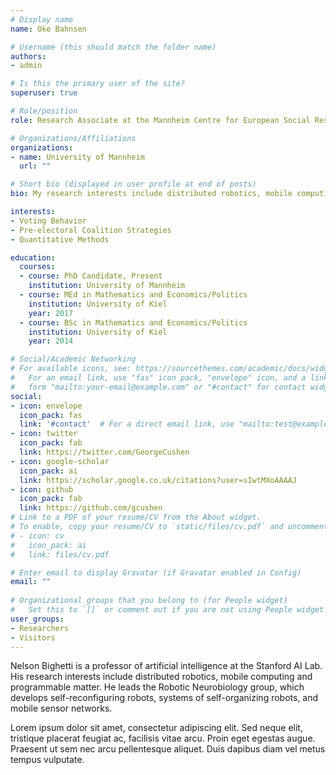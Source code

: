 ```yaml
---
# Display name
name: Oke Bahnsen

# Username (this should match the folder name)
authors:
- admin

# Is this the primary user of the site?
superuser: true

# Role/position
role: Research Associate at the Mannheim Centre for European Social Research (MZES)

# Organizations/Affiliations
organizations:
- name: University of Mannheim
  url: ""

# Short bio (displayed in user profile at end of posts)
bio: My research interests include distributed robotics, mobile computing and programmable matter.

interests:
- Voting Behavior
- Pre-electoral Coalition Strategies
- Quantitative Methods

education:
  courses:
  - course: PhD Candidate, Present
    institution: University of Mannheim
  - course: MEd in Mathematics and Economics/Politics
    institution: University of Kiel
    year: 2017
  - course: BSc in Mathematics and Economics/Politics
    institution: University of Kiel
    year: 2014

# Social/Academic Networking
# For available icons, see: https://sourcethemes.com/academic/docs/widgets/#icons
#   For an email link, use "fas" icon pack, "envelope" icon, and a link in the
#   form "mailto:your-email@example.com" or "#contact" for contact widget.
social:
- icon: envelope
  icon_pack: fas
  link: '#contact'  # For a direct email link, use "mailto:test@example.org".
- icon: twitter
  icon_pack: fab
  link: https://twitter.com/GeorgeCushen
- icon: google-scholar
  icon_pack: ai
  link: https://scholar.google.co.uk/citations?user=sIwtMXoAAAAJ
- icon: github
  icon_pack: fab
  link: https://github.com/gcushen
# Link to a PDF of your resume/CV from the About widget.
# To enable, copy your resume/CV to `static/files/cv.pdf` and uncomment the lines below.  
# - icon: cv
#   icon_pack: ai
#   link: files/cv.pdf

# Enter email to display Gravatar (if Gravatar enabled in Config)
email: ""
  
# Organizational groups that you belong to (for People widget)
#   Set this to `[]` or comment out if you are not using People widget.  
user_groups:
- Researchers
- Visitors
---
```


Nelson Bighetti is a professor of artificial intelligence at the Stanford AI Lab. His research interests include distributed robotics, mobile computing and programmable matter. He leads the Robotic Neurobiology group, which develops self-reconfiguring robots, systems of self-organizing robots, and mobile sensor networks.

Lorem ipsum dolor sit amet, consectetur adipiscing elit. Sed neque elit, tristique placerat feugiat ac, facilisis vitae arcu. Proin eget egestas augue. Praesent ut sem nec arcu pellentesque aliquet. Duis dapibus diam vel metus tempus vulputate. 
